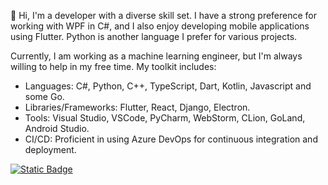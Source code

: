 👋 Hi, I'm a developer with a diverse skill set. I have a strong preference for working with WPF in C#, and I also enjoy developing mobile applications using Flutter. Python is another language I prefer for various projects.

Currently, I am working as a machine learning engineer, but I'm always willing to help in my free time. My toolkit includes:

* Languages: C#, Python, C++, TypeScript, Dart, Kotlin, Javascript and some Go.
* Libraries/Frameworks: Flutter, React, Django, Electron.
* Tools: Visual Studio, VSCode, PyCharm, WebStorm, CLion, GoLand, Android Studio.
* CI/CD: Proficient in using Azure DevOps for continuous integration and deployment.

[![Static Badge](https://img.shields.io/badge/Linkedin-0077B5?style=for-the-badge&logo=linkedin)](www.linkedin.com/in/hally-zambrano)


